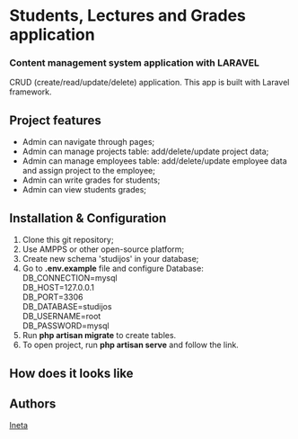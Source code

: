 # Students, Lectures and Grades application
### Content management system application with LARAVEL

CRUD (create/read/update/delete) application.
This app is built with Laravel framework. 

## Project features
- Admin can navigate through pages;
- Admin can manage projects table: add/delete/update project data;
- Admin can manage employees table: add/delete/update employee data and assign project to the employee;
- Admin can write grades for students;
- Admin can view students grades;

## Installation & Configuration
1. Clone this git repository;
2. Use AMPPS or other open-source platform;
3. Create new schema 'studijos' in your database; 
4. Go to **.env.example** file and configure Database:
DB_CONNECTION=mysql<br>
DB_HOST=127.0.0.1<br>
DB_PORT=3306<br> 
DB_DATABASE=studijos<br> 
DB_USERNAME=root<br>
DB_PASSWORD=mysql<br>
5. Run **php artisan migrate** to create tables.
6. To open project, run **php artisan serve** and follow the link.

## How does it looks like


## Authors
[Ineta](https://github.com/InetaVei)
